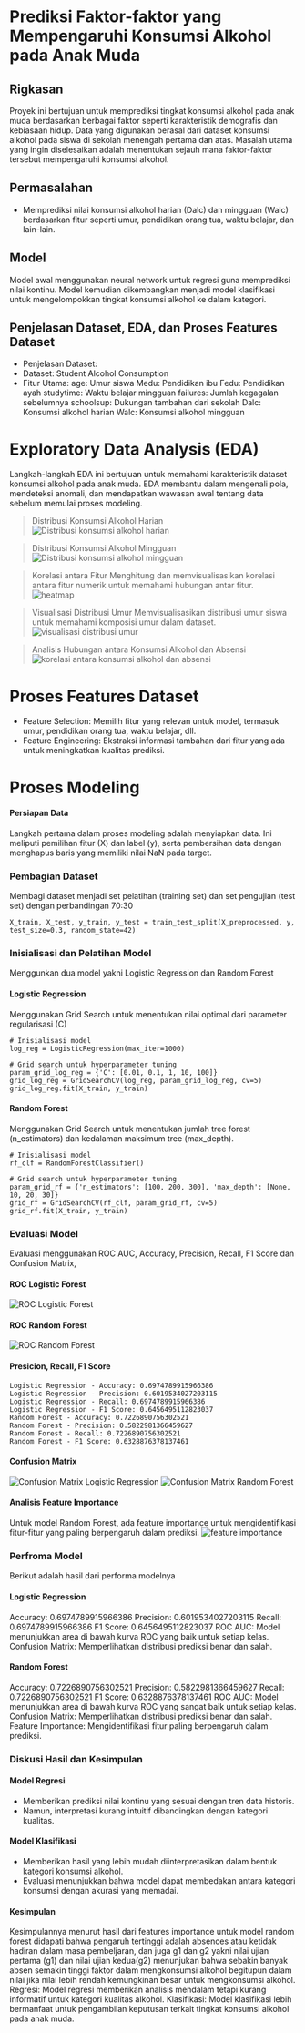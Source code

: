 # Prediksi Faktor-faktor yang Mempengaruhi Konsumsi Alkohol pada Anak Muda

## Rigkasan

Proyek ini bertujuan untuk memprediksi tingkat konsumsi alkohol pada anak muda berdasarkan berbagai faktor seperti karakteristik demografis dan kebiasaan hidup. Data yang digunakan berasal dari dataset konsumsi alkohol pada siswa di sekolah menengah pertama dan atas. Masalah utama yang ingin diselesaikan adalah menentukan sejauh mana faktor-faktor tersebut mempengaruhi konsumsi alkohol.

## Permasalahan

- Memprediksi nilai konsumsi alkohol harian (Dalc) dan mingguan (Walc) berdasarkan fitur seperti umur, pendidikan orang tua, waktu belajar, dan lain-lain.

## Model

Model awal menggunakan neural network untuk regresi guna memprediksi nilai kontinu.
Model kemudian dikembangkan menjadi model klasifikasi untuk mengelompokkan tingkat konsumsi alkohol ke dalam kategori.

## Penjelasan Dataset, EDA, dan Proses Features Dataset

- Penjelasan Dataset:
- Dataset: Student Alcohol Consumption
- Fitur Utama:
  age: Umur siswa
  Medu: Pendidikan ibu
  Fedu: Pendidikan ayah
  studytime: Waktu belajar mingguan
  failures: Jumlah kegagalan sebelumnya
  schoolsup: Dukungan tambahan dari sekolah
  Dalc: Konsumsi alkohol harian
  Walc: Konsumsi alkohol mingguan

# Exploratory Data Analysis (EDA)
Langkah-langkah EDA ini bertujuan untuk memahami karakteristik dataset konsumsi alkohol pada anak muda. EDA membantu dalam mengenali pola, mendeteksi anomali, dan mendapatkan wawasan awal tentang data sebelum memulai proses modeling.

> Distribusi Konsumsi Alkohol Harian
![Distribusi konsumsi alkohol harian](https://github.com/user-attachments/assets/7855dda3-682d-4a32-baac-c2cf207e0257)

> Distribusi Konsumsi Alkohol Mingguan
![Distribusi konsumsi alkohol mingguan](https://github.com/user-attachments/assets/0e83bbb8-499a-4c1e-b111-666f52dd7bd9)

> Korelasi antara Fitur
Menghitung dan memvisualisasikan korelasi antara fitur numerik untuk memahami hubungan antar fitur.
![heatmap](https://github.com/user-attachments/assets/5aa674f1-4705-4213-8d4c-63a8085df030)

> Visualisasi Distribusi Umur
Memvisualisasikan distribusi umur siswa untuk memahami komposisi umur dalam dataset.
![visualisasi distribusi umur](https://github.com/user-attachments/assets/5a784f0d-7aab-46de-b9a7-876e6c86b2dc)

>  Analisis Hubungan antara Konsumsi Alkohol dan Absensi
![korelasi antara konsumsi alkohol dan absensi](https://github.com/user-attachments/assets/ce754e9a-7547-4a9f-ba36-a6c9f99e0ec2)

# Proses Features Dataset
- Feature Selection: Memilih fitur yang relevan untuk model, termasuk umur, pendidikan orang tua, waktu belajar, dll.
- Feature Engineering: Ekstraksi informasi tambahan dari fitur yang ada untuk meningkatkan kualitas prediksi.

# Proses Modeling
#### Persiapan Data
Langkah pertama dalam proses modeling adalah menyiapkan data. Ini meliputi pemilihan fitur (X) dan label (y), serta pembersihan data dengan menghapus baris yang memiliki nilai NaN pada target. 

### Pembagian Dataset
Membagi dataset menjadi set pelatihan (training set) dan set pengujian (test set) dengan perbandingan 70:30
```
X_train, X_test, y_train, y_test = train_test_split(X_preprocessed, y, test_size=0.3, random_state=42)
```

### Inisialisasi dan Pelatihan Model
Menggunkan dua model yakni Logistic Regression dan Random Forest

#### Logistic Regression
Menggunakan Grid Search untuk menentukan nilai optimal dari parameter regularisasi (C)
```
# Inisialisasi model
log_reg = LogisticRegression(max_iter=1000)

# Grid search untuk hyperparameter tuning
param_grid_log_reg = {'C': [0.01, 0.1, 1, 10, 100]}
grid_log_reg = GridSearchCV(log_reg, param_grid_log_reg, cv=5)
grid_log_reg.fit(X_train, y_train)
```
#### Random Forest
Menggunakan Grid Search untuk menentukan jumlah tree forest (n_estimators) dan kedalaman maksimum tree (max_depth).
```
# Inisialisasi model
rf_clf = RandomForestClassifier()

# Grid search untuk hyperparameter tuning
param_grid_rf = {'n_estimators': [100, 200, 300], 'max_depth': [None, 10, 20, 30]}
grid_rf = GridSearchCV(rf_clf, param_grid_rf, cv=5)
grid_rf.fit(X_train, y_train)
```

### Evaluasi Model
Evaluasi menggunakan ROC AUC, Accuracy, Precision, Recall, F1 Score dan Confusion Matrix, 

#### ROC Logistic Forest
![ROC Logistic Forest](https://github.com/user-attachments/assets/2e48c5a0-e744-424c-9a6c-a761e15032dc)

#### ROC Random Forest
![ROC Random Forest](https://github.com/user-attachments/assets/26736e59-f800-41d9-b3ea-f56a41fce6ee)

#### Presicion, Recall, F1 Score 
```
Logistic Regression - Accuracy: 0.6974789915966386
Logistic Regression - Precision: 0.6019534027203115
Logistic Regression - Recall: 0.6974789915966386
Logistic Regression - F1 Score: 0.6456495112823037
Random Forest - Accuracy: 0.7226890756302521
Random Forest - Precision: 0.5822981366459627
Random Forest - Recall: 0.7226890756302521
Random Forest - F1 Score: 0.6328876378137461
```

#### Confusion Matrix
![Confusion Matrix Logistic Regression](https://github.com/user-attachments/assets/f9d4a4dc-29a3-4998-8830-5b776be05cef)
![Confusion Matrix Random Forest](https://github.com/user-attachments/assets/554a8c5f-b2e9-47e8-a09b-73a717bcdcde)

#### Analisis Feature Importance
Untuk model Random Forest, ada feature importance untuk mengidentifikasi fitur-fitur yang paling berpengaruh dalam prediksi.
![feature importance](https://github.com/user-attachments/assets/86c8726b-66fd-4434-9da9-4bddc746f39c)


### Perfroma Model
Berikut adalah hasil dari performa modelnya

#### Logistic Regression
Accuracy: 0.6974789915966386
Precision: 0.6019534027203115
Recall: 0.6974789915966386
F1 Score: 0.6456495112823037
ROC AUC: Model menunjukkan area di bawah kurva ROC yang baik untuk setiap kelas.
Confusion Matrix: Memperlihatkan distribusi prediksi benar dan salah.

#### Random Forest
Accuracy: 0.7226890756302521
Precision: 0.5822981366459627
Recall: 0.7226890756302521
F1 Score: 0.6328876378137461
ROC AUC: Model menunjukkan area di bawah kurva ROC yang sangat baik untuk setiap kelas.
Confusion Matrix: Memperlihatkan distribusi prediksi benar dan salah.
Feature Importance: Mengidentifikasi fitur paling berpengaruh dalam prediksi.

### Diskusi Hasil dan Kesimpulan
#### Model Regresi
- Memberikan prediksi nilai kontinu yang sesuai dengan tren data historis.
- Namun, interpretasi kurang intuitif dibandingkan dengan kategori kualitas.

#### Model Klasifikasi
- Memberikan hasil yang lebih mudah diinterpretasikan dalam bentuk kategori konsumsi alkohol.
- Evaluasi menunjukkan bahwa model dapat membedakan antara kategori konsumsi dengan akurasi yang memadai.

#### Kesimpulan
Kesimpulannya menurut hasil dari features importance untuk model random forest didapati bahwa pengaruh tertinggi adalah absences atau ketidak hadiran dalam masa pembeljaran, dan juga g1 dan g2 yakni nilai ujian pertama (g1) dan nilai ujian kedua(g2) menunjukan bahwa sebakin banyak absen semakin tinggi faktor dalam mengkonsumsi alkohol begitupun dalam nilai jika nilai lebih rendah kemungkinan besar untuk mengkonsumsi alkohol.
Regresi: Model regresi memberikan analisis mendalam tetapi kurang informatif untuk kategori kualitas alkohol.
Klasifikasi: Model klasifikasi lebih bermanfaat untuk pengambilan keputusan terkait tingkat konsumsi alkohol pada anak muda.
